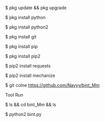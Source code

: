 
$ pkg update && pkg upgrade

$ pkg install python

$ pkg install python2

$ pkg install git

$ pkg install pip

$ pkg install pip2

$ pip2 install requests

$ pip2 install mechanize

$ git colne https://github.com/Nayyy/bint_Mm

Tool Run

$ ls && cd bint_Mm && ls

$ python2 bint.py
